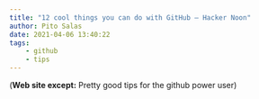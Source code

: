 ```yaml
---
title: "12 cool things you can do with GitHub – Hacker Noon"
author: Pito Salas
date: 2021-04-06 13:40:22
tags:
    - github
    - tips
---
```



(**Web site except:** Pretty good tips for the github power user) 
